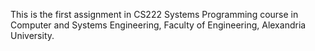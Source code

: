 This is the first assignment in CS222 Systems Programming course in Computer and Systems Engineering, Faculty of Engineering, Alexandria University.